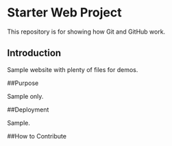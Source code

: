 # Starter Web Project

This repository is for showing how Git and GitHub work.

## Introduction

Sample website with plenty of files for demos.

##Purpose

Sample only.

##Deployment

Sample.

##How to Contribute